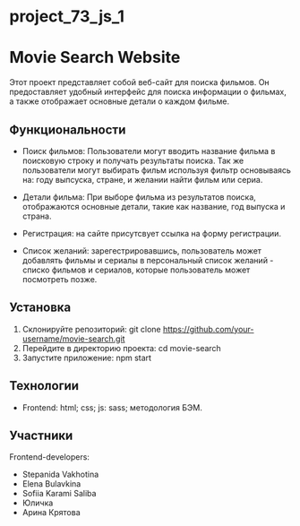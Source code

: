 # project_73_js_1

# Movie Search Website

Этот проект представляет собой веб-сайт для поиска фильмов. Он предоставляет удобный интерфейс для поиска информации о фильмах, а также отображает основные детали о каждом фильме.

## Функциональности

- Поиск фильмов: Пользователи могут вводить название фильма в поисковую строку и получать результаты поиска. Так же пользователи могут выбирать фильм используя фильтр основываясь на: году выпсуска, стране, и желании найти фильм или сериа.

- Детали фильма: При выборе фильма из результатов поиска, отображаются основные детали, такие как название, год выпуска и страна.

- Регистрация: на сайте присутсвует ссылка на форму регистрации.

- Список желаний: зарегестрировавшись, пользователь может добавлять фильмы и сериалы в персональный список желаний - списко фильмов и сериалов, которые пользователь может посмотреть позже.

## Установка

1. Склонируйте репозиторий: git clone https://github.com/your-username/movie-search.git
2. Перейдите в директорию проекта: cd movie-search
3. Запустите приложение: npm start

## Технологии

- Frontend: html; css; js: sass; методология БЭМ.

## Участники

Frontend-developers:

- Stepanida Vakhotina
- Elena Bulavkina
- Sofiia Karami Saliba
- Юличка
- Арина Крятова
